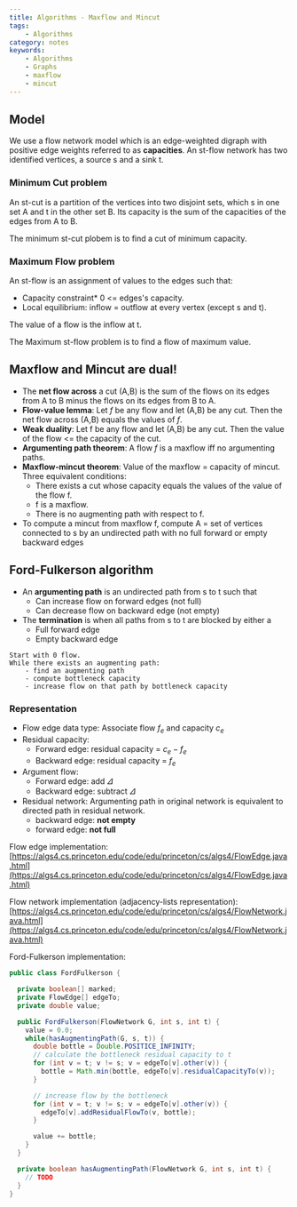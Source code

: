 ```yaml
---
title: Algorithms - Maxflow and Mincut
tags:
    - Algorithms
category: notes
keywords:
    - Algorithms
    - Graphs
    - maxflow
    - mincut
---
```


## Model

We use a flow network model which is an edge-weighted digraph with positive edge weights referred to as **capacities**. An st-flow network has two identified vertices, a source s and a sink t.

### Minimum Cut problem

An st-cut is a partition of  the vertices into two disjoint sets, which s in one set A and t in the other set B. Its capacity is the sum of the capacities of the edges from A to B.

The minimum st-cut plobem is to find a cut of minimum capacity.

### Maximum Flow problem

An st-flow is an assignment of values to the edges such that:
* Capacity constraint* 0 <= edges's capacity.
* Local equilibrium: inflow = outflow at every vertex (except s and t).

The value of a flow is the inflow at t.

The Maximum st-flow problem is to find a flow of maximum value.

## Maxflow and Mincut are dual!

* The **net flow across** a cut (A,B) is the sum of the flows on its edges from A to B minus the flows on its edges from B to A.
* **Flow-value lemma**: Let $f$ be any flow and let (A,B) be any cut. Then the net flow across (A,B) equals the values of $f$.
* **Weak duality**: Let f be any flow and let (A,B) be any cut. Then the value of the flow <= the capacity of the cut.
* **Argumenting path theorem**: A flow $f$ is a maxflow iff no argumenting paths.
* **Maxflow-mincut theorem**: Value of the maxflow = capacity of mincut. Three equivalent conditions:
  * There exists a cut whose capacity equals the values of the value of the flow f.
  * f is a maxflow.
  * There is no augmenting path with respect to f.
* To compute a mincut from maxflow f, compute A = set of vertices connected to s by an undirected path with no full forward or empty backward edges

## Ford-Fulkerson algorithm

* An **argumenting path** is an undirected path from s to t such that 
  * Can increase flow on forward edges (not full)
  * Can decrease flow on backward edge (not empty)
* The **termination** is when all paths from s to t are blocked by either a
  * Full forward edge
  * Empty backward edge

```
Start with 0 flow.
While there exists an augmenting path:
    - find an augmenting path
    - compute bottleneck capacity
    - increase flow on that path by bottleneck capacity
```

### Representation

* Flow edge data type: Associate flow $f_e$ and capacity $c_e$ 
* Residual capacity:
  - Forward edge: residual capacity = $c_e - f_e$
  - Backward edge: residual capacity = $f_e$
* Argument flow:
  * Forward edge: add $\varDelta$
  * Backward edge: subtract $\varDelta$
* Residual network: Argumenting path in original network is equivalent to directed path in residual network.
  * backward edge: **not empty**
  * forward edge: **not full**

Flow edge implementation:
[https://algs4.cs.princeton.edu/code/edu/princeton/cs/algs4/FlowEdge.java.html](https://algs4.cs.princeton.edu/code/edu/princeton/cs/algs4/FlowEdge.java.html)

Flow network implementation (adjacency-lists representation):
[https://algs4.cs.princeton.edu/code/edu/princeton/cs/algs4/FlowNetwork.java.html](https://algs4.cs.princeton.edu/code/edu/princeton/cs/algs4/FlowNetwork.java.html)

Ford-Fulkerson implementation:
```Java
public class FordFulkerson {

  private boolean[] marked;
  private FlowEdge[] edgeTo;
  private double value;

  public FordFulkerson(FlowNetwork G, int s, int t) {
    value = 0.0;
    while(hasAugmentingPath(G, s, t)) {
      double bottle = Double.POSITICE_INFINITY;
      // calculate the bottleneck residual capacity to t
      for (int v = t; v != s; v = edgeTo[v].other(v)) {
        bottle = Math.min(bottle, edgeTo[v].residualCapacityTo(v));
      }

      // increase flow by the bottleneck
      for (int v = t; v != s; v = edgeTo[v].other(v)) {
        edgeTo[v].addResidualFlowTo(v, bottle);
      }

      value += bottle;
    }
  }

  private boolean hasAugmentingPath(FlowNetwork G, int s, int t) {
    // TODO
  }
}
```